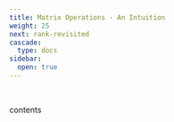 ```yaml
---
title: Matrix Operations - An Intuition
weight: 25
next: rank-revisited
cascade:
  type: docs
sidebar:
  open: true
---
```


<br>
<div style="text-align: justify;">

contents

</div>
